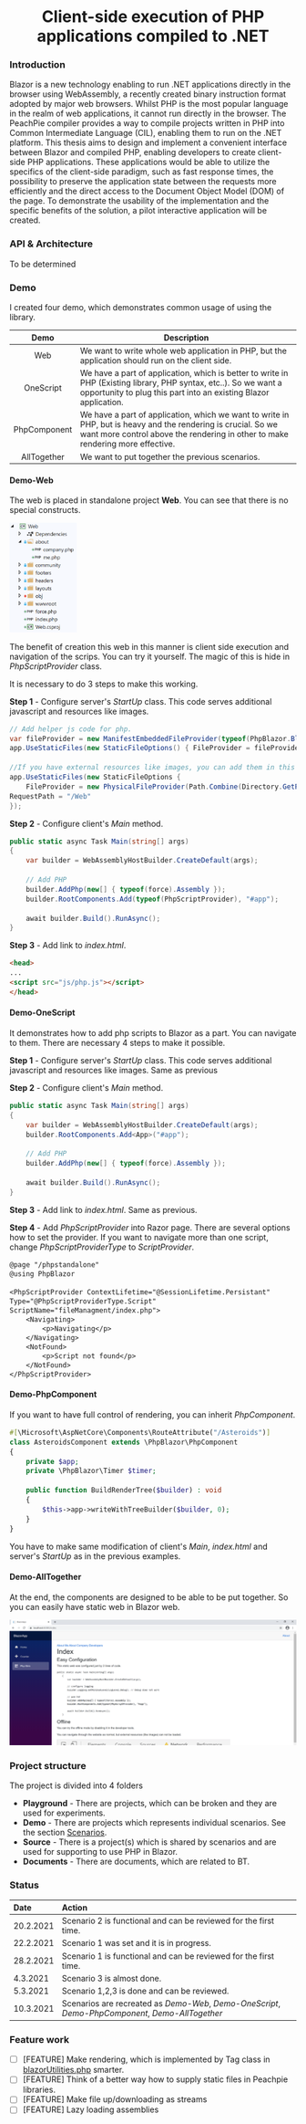 <h1 align="center">
Client-side execution of PHP applications compiled to .NET
</h1>

### Introduction

Blazor is a new technology enabling to run .NET applications directly in the browser using WebAssembly, a recently created binary instruction format adopted by major web browsers. Whilst PHP is the most popular language in the realm of web applications, it cannot run directly in the browser. The PeachPie compiler provides a way to compile projects written in PHP into Common Intermediate Language (CIL), enabling them to run on the .NET platform.
This thesis aims to design and implement a convenient interface between Blazor and compiled PHP, enabling developers to create client-side PHP applications. These applications would be able to utilize the specifics of the client-side paradigm, such as fast response times, the possibility to preserve the application state between the requests more efficiently and the direct access to the Document Object Model (DOM) of the page. To demonstrate the usability of the implementation and the specific benefits of the solution, a pilot interactive application will be created.

### API & Architecture

To be determined

### Demo

I created four demo, which demonstrates common usage of using the library.

|     Demo     | Description                                                  |
| :----------: | ------------------------------------------------------------ |
|     Web      | We want to write whole web application in PHP, but the application should run on the client side. |
|  OneScript   | We have a part of application, which is better to write in PHP (Existing library, PHP syntax, etc..). So we want a opportunity to plug this part into an existing Blazor application. |
| PhpComponent | We have a part of application, which we want to write in PHP, but is heavy and the rendering is crucial. So we want more control above the rendering in other to make rendering more effective. |
| AllTogether  | We want to put together the previous scenarios.              |

#### Demo-Web

The web is placed in standalone project **Web**. You can see that there is no special constructs. 

<img src="./Documents/Pictures/web.png" alt="VS project" style="zoom:33%;" />

The benefit of creation this web in this manner is client side execution and navigation of the scrips. You can try it yourself. The magic of this is hide in *PhpScriptProvider* class. 

It is necessary to do 3 steps to make this working.

**Step 1** - Configure server's *StartUp* class. This code serves additional javascript and resources like images.

```c#
// Add helper js code for php.
var fileProvider = new ManifestEmbeddedFileProvider(typeof(PhpBlazor.BlazorContext).Assembly);
app.UseStaticFiles(new StaticFileOptions() { FileProvider = fileProvider });

//If you have external resources like images, you can add them in this way
app.UseStaticFiles(new StaticFileOptions {
	FileProvider = new PhysicalFileProvider(Path.Combine(Directory.GetParent(Environment.CurrentDirectory).Parent.FullName, "Web\\wwwroot")),
RequestPath = "/Web"
});
```

**Step 2** - Configure client's *Main* method.

```c#
public static async Task Main(string[] args)
{
	var builder = WebAssemblyHostBuilder.CreateDefault(args);

	// Add PHP
	builder.AddPhp(new[] { typeof(force).Assembly });
	builder.RootComponents.Add(typeof(PhpScriptProvider), "#app");
        
	await builder.Build().RunAsync();
}  
```
**Step 3** - Add link to *index.html*.

```html
<head>
...
<script src="js/php.js"></script>
</head>
```

#### Demo-OneScript

It demonstrates how to add php scripts to Blazor as a part. You can navigate to them. There are necessary 4 steps to make it possible.

**Step 1** - Configure server's *StartUp* class. This code serves additional javascript and resources like images. Same as previous

**Step 2** - Configure client's *Main* method.
```c#
public static async Task Main(string[] args)
{
	var builder = WebAssemblyHostBuilder.CreateDefault(args);
	builder.RootComponents.Add<App>("#app");
	
	// Add PHP
	builder.AddPhp(new[] { typeof(force).Assembly });
	    
	await builder.Build().RunAsync();
}  
```
**Step 3** - Add link to *index.html*. Same as previous.

**Step 4** - Add *PhpScriptProvider* into Razor page. There are several options how to set the provider. If you want to navigate more than one script, change *PhpScriptProviderType* to *ScriptProvider*.   

```Razor
@page "/phpstandalone"
@using PhpBlazor

<PhpScriptProvider ContextLifetime="@SessionLifetime.Persistant" Type="@PhpScriptProviderType.Script" ScriptName="fileManagment/index.php">
    <Navigating>
        <p>Navigating</p>
    </Navigating>
    <NotFound>
        <p>Script not found</p>
    </NotFound>
</PhpScriptProvider>
```

#### Demo-PhpComponent

If you want to have full control of rendering, you can inherit *PhpComponent*. 

```php
#[\Microsoft\AspNetCore\Components\RouteAttribute("/Asteroids")]
class AsteroidsComponent extends \PhpBlazor\PhpComponent
{	
	private $app;
	private \PhpBlazor\Timer $timer;

	public function BuildRenderTree($builder) : void 
	{
		$this->app->writeWithTreeBuilder($builder, 0);
	}
}
```

You have to make same modification of client's *Main*, *index.html* and server's *StartUp* as in the previous examples.

#### Demo-AllTogether

At the end, the components are designed to be able to be put together. So you can easily have static web in Blazor web. 

![web](./Documents/Pictures/webInweb.png)

### Project structure

The project is divided into 4 folders

- **Playground** - There are projects, which can be broken and they are used for experiments.
- **Demo** - There are projects which represents individual scenarios. See the section <a href="#scenarios">Scenarios</a>.
- **Source** - There is a project(s) which is shared by scenarios and are used for supporting to use PHP in Blazor.
- **Documents** - There are documents, which are related to BT.

### Status

| Date      | Action                                                       |
| :-------- | :----------------------------------------------------------- |
| 20.2.2021 | Scenario 2 is functional and can be reviewed for the first time. |
| 22.2.2021 | Scenario 1 was set and it is in progress.                    |
| 28.2.2021 | Scenario 1 is functional and can be reviewed for the first time. |
| 4.3.2021  | Scenario 3 is almost done.                                   |
| 5.3.2021  | Scenario 1,2,3 is done and can be reviewed.                  |
| 10.3.2021 | Scenarios are recreated as *Demo-Web*, *Demo-OneScript*, *Demo-PhpComponent*, *Demo-AllTogether* |

### Feature work

- [ ] [FEATURE] Make rendering, which is implemented by Tag class in [blazorUtilities.php](https://github.com/TomatorCZ/Bachelor_thesis/blob/main/Scenarios/Scenario2/Asteroids/Php/blazorUtilities.php) smarter.
- [ ] [FEATURE] Think of a better way how to supply static files in Peachpie libraries.
- [ ] [FEATURE] Make file up/downloading as streams
- [ ] [FEATURE] Lazy loading assemblies
